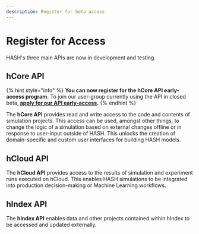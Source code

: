 ```yaml
---
description: Register for beta access
---
```


# Register for Access

HASH's three main APIs are now in development and testing.

## hCore API

{% hint style="info" %}
**You can now register for the hCore API early-access program.** To join our user-group currently using the API in closed beta, [**apply for our API early-access**](https://sohostrategy.typeform.com/to/t84gkFNR)**.**
{% endhint %}

The **hCore API** provides read and write access to the code and contents of simulation projects. This access can be used, amongst other things, to change the logic of a simulation based on external changes offline or in response to user-input outside of HASH. This unlocks the creation of domain-specific and custom user interfaces for building HASH models.

## hCloud API

The **hCloud API** provides access to the results of simulation and experiment runs executed on hCloud. This enables HASH simulations to be integrated into production decision-making or Machine Learning workflows.

## hIndex API

The **hIndex API** enables data and other projects contained within hIndex to be accessed and updated externally.

